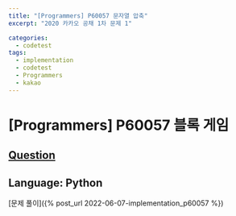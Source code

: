 ```yaml
---
title: "[Programmers] P60057 문자열 압축"
excerpt: "2020 카카오 공채 1차 문제 1"

categories:
  - codetest
tags:
  - implementation
  - codetest
  - Programmers
  - kakao
---
```

# [Programmers] P60057 블록 게임
## [Question](https://school.programmers.co.kr/learn/courses/30/lessons/P60057)
## Language: Python

[문제 풀이]({% post_url 2022-06-07-implementation_p60057 %})
